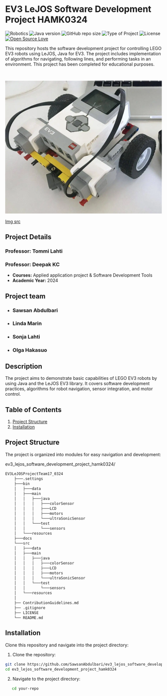 # EV3 LeJOS Software Development Project HAMK0324

![Robotics](https://img.shields.io/badge/Robotics-EV3-green?style=flat&logo=lego)
![Java version](https://img.shields.io/badge/Java%20version-1.7%2B-007396?style=flat&logo=java)
![GitHub repo size](https://img.shields.io/github/repo-size/SawsanAbdulbari/ev3_lejos_software_development_project_hamk0324?color=blue&logo=github)
![Type of Project](https://img.shields.io/badge/Type%20of%20Project-Software%20Development-orange?style=flat)
![License](https://img.shields.io/badge/License-MIT-green?style=flat)
[![Open Source Love](https://badges.frapsoft.com/os/v1/open-source.svg?v=103)](https://github.com/ellerbrock/open-source-badges/)




This repository hosts the software development project for controlling LEGO EV3 robots using LeJOS, Java for EV3. The project includes implementation of algorithms for navigating, following lines, and performing tasks in an environment. This project has been completed for educational purposes.

<br>
<p align="left">
  <img src="/ev3lego.webp" alt="banner" width="600"/>
</p>

[Img src](https://www.google.com/search?sca_esv=02e6ca09a22e3908&rlz=1C1GCEA_enFI1101FI1101&sxsrf=ACQVn08vEFxtfL2MS9NaJwA7ycbfN5kfgg:1711655266646&q=ev3+projects+with+instructions&tbm=isch&source=lnms&prmd=ivnbz&sa=X&ved=2ahUKEwjWy5Xh3JeFAxXXKBAIHUwbD4AQ0pQJegQIChAB&biw=1680&bih=915&dpr=1#imgrc=bGik7NIH6P3zfM&imgdii=thINmYZNJe0ZKM)


## Project Details
### **Professor:** Tommi Lahti
### **Professor:** Deepak KC
- **Courses:** Applied application project & Software Development Tools
- **Academic Year:** 2024

## Project team
- ### Sawsan Abdulbari
- ### Linda Marin
- ### Sonja Lahti
- ### Olga Hakasuo


## Description

The project aims to demonstrate basic capabilities of LEGO EV3 robots by using Java and the LeJOS EV3 library. It covers software development practices, algorithms for robot navigation, sensor integration, and motor control.
## Table of Contents

1. [Project Structure](#project-structure)
2. [Installation](#installation)
   




##  Project Structure
The project is organized into modules for easy navigation and development:


ev3_lejos_software_development_project_hamk0324/
```
EV3LeJOSProjectTeam17_0324
    ├───.settings
    ├───bin
    │   ├───data
    │   ├───main
    │   │   ├───java
    │   │   │   ├───colorSensor
    │   │   │   ├───LCD
    │   │   │   ├───motors
    │   │   │   └───ultraSonicSensor
    │   │   └───test
    │   │       └───sensors
    │   └───resources
    ├───docs
    └───src
    │   ├───data
    │   ├───main
    │   │   ├───java
    │   │   │   ├───colorSensor
    │   │   │   ├───LCD
    │   │   │   ├───motors
    │   │   │   └───ultraSonicSensor
    │   │   └───test
    │   │       └───sensors
    │   └───resources
    │ 
    ├── ContributionGuidelines.md
    ├── .gitignore
    ├── LICENSE
    └── README.md
```


## Installation

Clone this repository and navigate into the project directory:

1. Clone the repository:

   
```bash
git clone https://github.com/SawsanAbdulbari/ev3_lejos_software_development_project_hamk0324.git
cd ev3_lejos_software_development_project_hamk0324
```

2. Navigate to the project directory:
```bash
   cd your-repo
```
